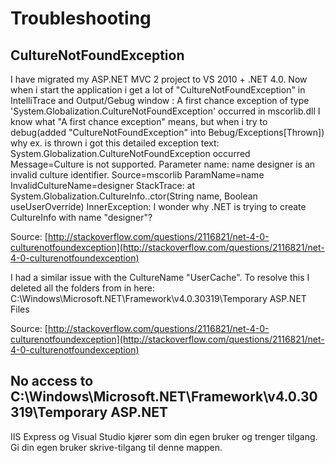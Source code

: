 # Troubleshooting

## CultureNotFoundException

I have migrated my ASP.NET MVC 2 project to VS 2010 + .NET 4.0. Now when i start the application i get a lot of "CultureNotFoundException" in IntelliTrace and Output/Gebug window : A first chance exception of type 'System.Globalization.CultureNotFoundException' occurred in mscorlib.dll I know what "A first chance exception" means, but when i try to debug\(added "CultureNotFoundException" into Bebug/Exceptions\[Thrown\]\) why ex. is thrown i got this detailed exception text: System.Globalization.CultureNotFoundException occurred Message=Culture is not supported. Parameter name: name designer is an invalid culture identifier. Source=mscorlib ParamName=name InvalidCultureName=designer StackTrace: at System.Globalization.CultureInfo..ctor\(String name, Boolean useUserOverride\) InnerException: I wonder why .NET is trying to create CultureInfo with name "designer"?

Source: [http://stackoverflow.com/questions/2116821/net-4-0-culturenotfoundexception](http://stackoverflow.com/questions/2116821/net-4-0-culturenotfoundexception)

I had a similar issue with the CultureName "UserCache". To resolve this I deleted all the folders from in here: C:\Windows\Microsoft.NET\Framework\v4.0.30319\Temporary ASP.NET Files

Source: [http://stackoverflow.com/questions/2116821/net-4-0-culturenotfoundexception](http://stackoverflow.com/questions/2116821/net-4-0-culturenotfoundexception)

## No access to C:\Windows\Microsoft.NET\Framework\v4.0.30319\Temporary ASP.NET

IIS Express og Visual Studio kjører som din egen bruker og trenger tilgang. Gi din egen bruker skrive-tilgang til denne mappen.



